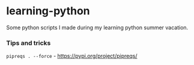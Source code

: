 # learning-python

Some python scripts I made during my learning python summer vacation.

### Tips and tricks
```pipreqs . --force``` - https://pypi.org/project/pipreqs/
